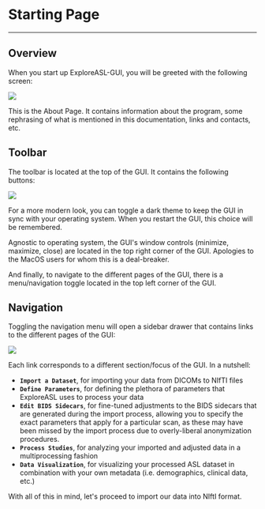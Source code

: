 # Starting Page

---

## Overview

When you start up ExploreASL-GUI, you will be greeted with the following screen:

<img src="../../../assets/img/Tutorial/Preface/Starting_Page/Preface_GUI_StartingPage.png" />

This is the About Page. It contains information about the program, some rephrasing of what is mentioned in this documentation, links and contacts, etc.

## Toolbar

The toolbar is located at the top of the GUI. It contains the following buttons:

<img src="../../../assets/img/Tutorial/Preface/Starting_Page/Preface_GUI_Toolbar_Explained.png" />

For a more modern look, you can toggle a dark theme to keep the GUI in sync with your operating system. When you restart the GUI, this choice will be remembered.

Agnostic to operating system, the GUI's window controls (minimize, maximize, close) are located in the top right corner of the GUI. Apologies to the MacOS users for whom this is a deal-breaker.

And finally, to navigate to the different pages of the GUI, there is a menu/navigation toggle located in the top left corner of the GUI.

## Navigation

Toggling the navigation menu will open a sidebar drawer that contains links to the different pages of the GUI:

<img src="../../../assets/img/Tutorial/Preface/Starting_Page/Preface_GUI_Navigation_Menu.png" />

Each link corresponds to a different section/focus of the GUI. In a nutshell:

- **`Import a Dataset`**, for importing your data from DICOMs to NIfTI files
- **`Define Parameters`**, for defining the plethora of parameters that ExploreASL uses to process your data
- **`Edit BIDS Sidecars`**, for fine-tuned adjustments to the BIDS sidecars that are generated during the import process, allowing you to specify the exact parameters that apply for a particular scan, as these may have been missed by the import process due to overly-liberal anonymization procedures.
- **`Process Studies`**, for analyzing your imported and adjusted data in a multiprocessing fashion
- **`Data Visualization`**, for visualizing your processed ASL dataset in combination with your own metadata (i.e. demographics, clinical data, etc.)

With all of this in mind, let's proceed to import our data into NIftI format.